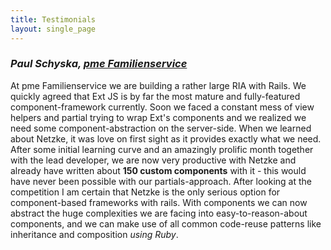 ```yaml
---
title: Testimonials
layout: single_page
---
```


### _Paul Schyska, [pme Familienservice](http://familienservice.de)_

At pme Familienservice we are building a rather large RIA with Rails. We quickly agreed that Ext JS is by far the most mature and fully-featured component-framework currently.
Soon we faced a constant mess of view helpers and partial trying to wrap Ext's components and we realized we need some component-abstraction on the server-side.
When we learned about Netzke, it was love on first sight as it provides exactly what we need. After some initial learning curve and an amazingly prolific month together with the lead developer, we are now very productive with Netzke and already have written about **150 custom components** with it - this would have never been possible with our partials-approach. After looking at the competition I am certain that Netzke is the only serious option for component-based frameworks with rails.
With components we can now abstract the huge complexities we are facing into easy-to-reason-about components, and we can make use of all common code-reuse patterns like inheritance and composition *using Ruby*.